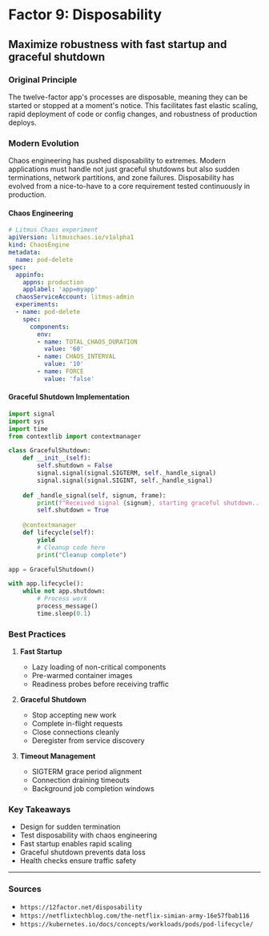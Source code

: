 # Factor 9: Disposability

## Maximize robustness with fast startup and graceful shutdown

### Original Principle

The twelve-factor app's processes are disposable, meaning they can be started or stopped at a moment's notice. This facilitates fast elastic scaling, rapid deployment of code or config changes, and robustness of production deploys.

### Modern Evolution

Chaos engineering has pushed disposability to extremes. Modern applications must handle not just graceful shutdowns but also sudden terminations, network partitions, and zone failures. Disposability has evolved from a nice-to-have to a core requirement tested continuously in production.

#### Chaos Engineering

```yaml
# Litmus Chaos experiment
apiVersion: litmuschaos.io/v1alpha1
kind: ChaosEngine
metadata:
  name: pod-delete
spec:
  appinfo:
    appns: production
    applabel: 'app=myapp'
  chaosServiceAccount: litmus-admin
  experiments:
  - name: pod-delete
    spec:
      components:
        env:
        - name: TOTAL_CHAOS_DURATION
          value: '60'
        - name: CHAOS_INTERVAL
          value: '10'
        - name: FORCE
          value: 'false'
```

#### Graceful Shutdown Implementation

```python
import signal
import sys
import time
from contextlib import contextmanager

class GracefulShutdown:
    def __init__(self):
        self.shutdown = False
        signal.signal(signal.SIGTERM, self._handle_signal)
        signal.signal(signal.SIGINT, self._handle_signal)
    
    def _handle_signal(self, signum, frame):
        print(f"Received signal {signum}, starting graceful shutdown...")
        self.shutdown = True
    
    @contextmanager
    def lifecycle(self):
        yield
        # Cleanup code here
        print("Cleanup complete")

app = GracefulShutdown()

with app.lifecycle():
    while not app.shutdown:
        # Process work
        process_message()
        time.sleep(0.1)
```

### Best Practices

1. **Fast Startup**
    
    - Lazy loading of non-critical components
    - Pre-warmed container images
    - Readiness probes before receiving traffic
2. **Graceful Shutdown**
    
    - Stop accepting new work
    - Complete in-flight requests
    - Close connections cleanly
    - Deregister from service discovery
3. **Timeout Management**
    
    - SIGTERM grace period alignment
    - Connection draining timeouts
    - Background job completion windows

### Key Takeaways

- Design for sudden termination
- Test disposability with chaos engineering
- Fast startup enables rapid scaling
- Graceful shutdown prevents data loss
- Health checks ensure traffic safety

---

### Sources

- `https://12factor.net/disposability`
- `https://netflixtechblog.com/the-netflix-simian-army-16e57fbab116`
- `https://kubernetes.io/docs/concepts/workloads/pods/pod-lifecycle/`